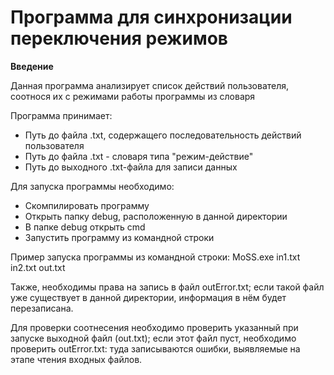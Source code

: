 # Программа для синхронизации переключения режимов
**Введение**

Данная программа анализирует список действий пользователя, соотнося их с режимами работы программы из словаря

Программа принимает:
- Путь до файла .txt, содержащего последовательность действий пользователя
- Путь до файла .txt - словаря типа "режим-действие"
- Путь до выходного .txt-файла для записи данных

Для запуска программы необходимо:
- Скомпилировать программу
- Открыть папку debug, расположенную в данной директории
- В папке debug открыть cmd
- Запустить программу из командной строки

Пример запуска программы из командной строки: MoSS.exe in1.txt in2.txt out.txt

Также, необходимы права на запись в файл outError.txt; если такой файл уже существует в данной директории, информация в нём будет перезаписана.

Для проверки соотнесения необходимо проверить указанный при запуске выходной файл (out.txt); если этот файл пуст, необходимо проверить outError.txt: туда записываются ошибки, выявляемые на этапе чтения входных файлов.

